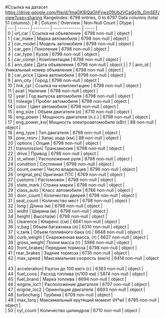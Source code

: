 #Ссылка на датасет
https://drive.google.com/file/d/1maGK8jQaGhFywz09UbzVCaQg1b_DmSEF/view?usp=sharing
RangeIndex: 6798 entries, 0 to 6797
Data columns (total 51 columns):
|  #  |  Column      | Overview                         |  Non-Null Count | Dtype   |         
| --- |  ------      | --------                         |  -------------- | -----   |            
|  0  |  url_car     | Ссылка на объявление             | 6798 non-null   | object  |        
|  1  |  car_make    | Марка автомобиля                 | 6798 non-null   | object  |        
|  2  |  car_model   | Модель автомобиля                | 6798 non-null   | object  |        
|  3  |  car_gen     | Поколение                        | 6798 non-null   | object  |        
|  4  |  car_type    | Кузов                            | 6798 non-null   | object  |        
|  5  |  car_compl   | Комплектация                     | 6798 non-null   | object  |        
|  6  |  ann_date    | Дата объявления                  | 6798 non-null   | object  |
|  7  |  ann_id      | Уникальный номер объявления      | 6798 non-null   | object  |        
|  8  |  car_price   | Цена автомобиля                  | 6798 non-null   | object  |         
|  9  |  ann_city    | Город                            | 6798 non-null   | object  |        
|  10 |  link_cpl    | Ссылка на комплектацию           | 6798 non-null   | object  |        
|  11 |  avail       | Наличие                          | 6798 non-null   | object  |        
|  12 |  year        | Год выпуска автомобиля           | 6798 non-null   | object  |         
|  13 |  mileage     | Пробег автомобиля                | 6798 non-null   | object  |        
|  14 |  color       | Цвет автомобиля                  | 6798 non-null   | object  |        
|  15 |  eng_size    | Объем двигателя (л)              | 6710 non-null   | object  |       
|  16 |  eng_power   | Мощность двигателя (л.с.)        | 6798 non-null   | object  |      
|  17 |  eng_power_kw| Мощность электроавтомобиля (кВт) | 88 non-null     | object  |      
|  18 |  eng_type    | Тип двигателя                    | 6798 non-null   | object  |      
|  19 |  pow_resrv   | Запас хода (км)                  | 88 non-null     | object  |      
|  20 |  options     | Опции                            | 6798 non-null   | object  |      
|  21 |  transmission| Трансмиссия                      | 6798 non-null   | object  |      
|  22 |  drive       | Привод                           | 6798 non-null   | object  |      
|  23 |  st_wheel    | Расположение руля                | 6798 non-null   | object  |      
|  24 |  condition   | Состояние                        | 6798 non-null   | object  |      
|  25 |  count_owner | Число владельцев                 | 6798 non-null   | object  |      
|  26 |  original_pts| Оригинал ПТС                     | 6769 non-null   | object  |      
|  27 |  customs     | Растоможен                       | 6798 non-null   | object  |      
|  28 |  state_mark  | Страна марки                     | 6798 non-null   | object  |      
|  29 |  class_auto  | Класс автомобиля                 | 6786 non-null   | object  |      
|  30 |  door_count  | Количество дверей                | 6798 non-null   | object  |      
|  31 |  seat_count  | Количество мест                  | 6798 non-null   | object  |      
|  32 |  long        | Длина (м)                        | 6798 non-null   | object  |      
|  33 |  widht       | Ширина (м)                       | 6798 non-null   | object  |      
|  34 |  height      | Высота(м)                        | 6798 non-null   | object  |      
|  35 |  clearence   | Клиренс (см)                     | 6641 non-null   | object  |      
|  36 |  v_bag       | Объем багажника (л)              | 6310 non-null   | object  |      
|  37 |  v_tank      | Объем топливного бака (л)        | 6648 non-null   | object  |      
|  38 |  curb_weight | Снаряженная масса, (т)           | 6627 non-null   | object  |      
|  39 |  gross_weight| Полня масса (т)                  | 5986 non-null   | object  |      
|  40 |  front_brakes| Передние тормоза                 | 6798 non-null   | object  |      
|  41 |  rear_brakes | Задние тормоза                   | 6735 non-null   | object  |      
|  42 |  max_speed   | Максимальная скорость (км/ч)     | 6414 non-null   | object  |      
|  43 |  acceleration| Разгон до 100 км/ч (с)           | 6383 non-null   | object  |      
|  44 |  fuel_cons   | Расход топлива (л/100 км)        | 5874 non-null   | object  |      
|  45 |  fuel_brand  | Марка топлива                    | 6694 non-null   | object  |      
|  46 |  engine_loc1 | Расположение двигателя           | 6707 non-null   | object  |      
|  47 |  engine_loc2 | Ориентация двигателя             | 6693 non-null   | object  |      
|  48 |  turbocharg  | Турбина                          | 6709 non-null   | object  |      
|  49 |  max_torq    | Максимальный крутящий момент (Н*м) | 6785 non-null   | object  |      
|  50 |  cyl_count   | Количество цилиндров             | 6710 non-null   | object  |      

